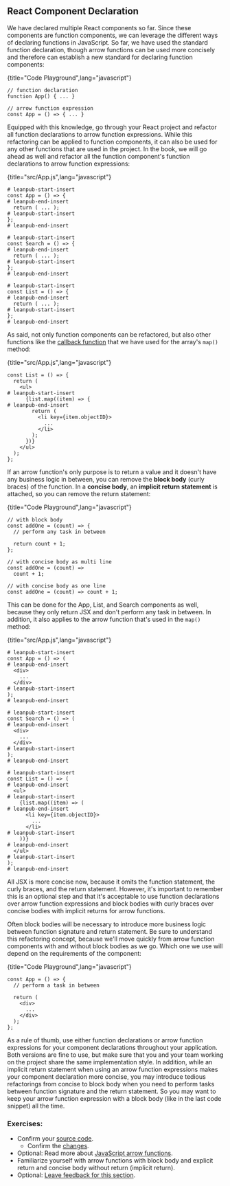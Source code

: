 ## React Component Declaration

We have declared multiple React components so far. Since these components are function components, we can leverage the different ways of declaring functions in JavaScript. So far, we have used the standard function declaration, though arrow functions can be used more concisely and therefore can establish a new standard for declaring function components:

{title="Code Playground",lang="javascript"}
~~~~~~~
// function declaration
function App() { ... }

// arrow function expression
const App = () => { ... }
~~~~~~~

Equipped with this knowledge, go through your React project and refactor all function declarations to arrow function expressions. While this refactoring can be applied to function components, it can also be used for any other functions that are used in the project. In the book, we will go ahead as well and refactor all the function component's function declarations to arrow function expressions:

{title="src/App.js",lang="javascript"}
~~~~~~~
# leanpub-start-insert
const App = () => {
# leanpub-end-insert
  return ( ... );
# leanpub-start-insert
};
# leanpub-end-insert

# leanpub-start-insert
const Search = () => {
# leanpub-end-insert
  return ( ... );
# leanpub-start-insert
};
# leanpub-end-insert

# leanpub-start-insert
const List = () => {
# leanpub-end-insert
  return ( ... );
# leanpub-start-insert
};
# leanpub-end-insert
~~~~~~~

As said, not only function components can be refactored, but also other functions like the [callback function](https://www.robinwieruch.de/javascript-callback-function/) that we have used for the array's `map()` method:

{title="src/App.js",lang="javascript"}
~~~~~~~
const List = () => {
  return (
    <ul>
# leanpub-start-insert
      {list.map((item) => {
# leanpub-end-insert
        return (
          <li key={item.objectID}>
            ...
          </li>
        );
      })}
    </ul>
  );
};
~~~~~~~

If an arrow function's only purpose is to return a value and it doesn't have any business logic in between, you can remove the **block body** (curly braces) of the function. In a **concise body**, an **implicit return statement** is attached, so you can remove the return statement:

{title="Code Playground",lang="javascript"}
~~~~~~~
// with block body
const addOne = (count) => {
  // perform any task in between

  return count + 1;
};

// with concise body as multi line
const addOne = (count) =>
  count + 1;

// with concise body as one line
const addOne = (count) => count + 1;
~~~~~~~

This can be done for the App, List, and Search components as well, because they only return JSX and don't perform any task in between. In addition, it also applies to the arrow function that's used in the `map()` method:

{title="src/App.js",lang="javascript"}
~~~~~~~
# leanpub-start-insert
const App = () => (
# leanpub-end-insert
  <div>
    ...
  </div>
# leanpub-start-insert
);
# leanpub-end-insert

# leanpub-start-insert
const Search = () => (
# leanpub-end-insert
  <div>
    ...
  </div>
# leanpub-start-insert
);
# leanpub-end-insert

# leanpub-start-insert
const List = () => (
# leanpub-end-insert
  <ul>
# leanpub-start-insert
    {list.map((item) => (
# leanpub-end-insert
      <li key={item.objectID}>
        ...
      </li>
# leanpub-start-insert
    ))}
# leanpub-end-insert
  </ul>
# leanpub-start-insert
);
# leanpub-end-insert
~~~~~~~

All JSX is more concise now, because it omits the function statement, the curly braces, and the return statement. However, it's important to remember this is an optional step and that it's acceptable to use function declarations over arrow function expressions and block bodies with curly braces over concise bodies with implicit returns for arrow functions.

Often block bodies will be necessary to introduce more business logic between function signature and return statement. Be sure to understand this refactoring concept, because we'll move quickly from arrow function components with and without block bodies as we go. Which one we use will depend on the requirements of the component:

{title="Code Playground",lang="javascript"}
~~~~~~~
const App = () => {
  // perform a task in between

  return (
    <div>
      ...
    </div>
  );
};
~~~~~~~

As a rule of thumb, use either function declarations or arrow function expressions for your component declarations throughout your application. Both versions are fine to use, but make sure that you and your team working on the project share the same implementation style. In addition, while an implicit return statement when using an arrow function expressions makes your component declaration more concise, you may introduce tedious refactorings from concise to block body when you need to perform tasks between function signature and the return statement. So you may want to keep your arrow function expression with a block body (like in the last code snippet) all the time.

### Exercises:

* Confirm your [source code](https://bit.ly/2ZbLXQz).
  * Confirm the [changes](https://bit.ly/3pkH2aS).
* Optional: Read more about [JavaScript arrow functions](https://mzl.la/3BYCOcp).
* Familiarize yourself with arrow functions with block body and explicit return and concise body without return (implicit return).
* Optional: [Leave feedback for this section](https://forms.gle/iWSchmqasbZUWUpT8).